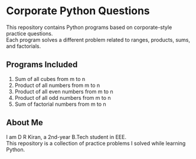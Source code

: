 # Corporate Python Questions

This repository contains Python programs based on corporate-style practice questions.  
Each program solves a different problem related to ranges, products, sums, and factorials.

## Programs Included

1. Sum of all cubes from m to n  
2. Product of all numbers from m to n  
3. Product of all even numbers from m to n  
4. Product of all odd numbers from m to n  
5. Sum of factorial numbers from m to n  

## About Me

I am D R Kiran, a 2nd-year B.Tech student in EEE.  
This repository is a collection of practice problems I solved while learning Python.
